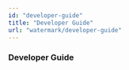 ```yaml
---
id: "developer-guide"
title: "Developer Guide"
url: "watermark/developer-guide"
---
```


### Developer Guide ###



